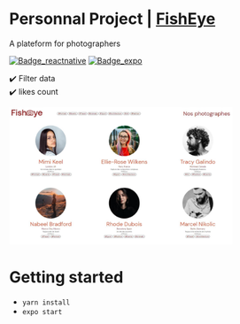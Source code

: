 # Personnal Project | [FishEye](https://github.com/Claire-Lavigne/ReactNative_FishEye/)

A plateform for photographers

[![Badge_reactnative](https://img.shields.io/badge/Framework-React_Native-blue)](https://img.shields.io)
[![Badge_expo](https://img.shields.io/badge/Framework-Expo-blue)](https://img.shields.io)

:heavy_check_mark: Filter data  
:heavy_check_mark: likes count

<img src="https://github.com/Claire-Lavigne/repo-images/blob/main/FishEye.JPG" width="80%">

# Getting started

- `yarn install`
- `expo start`

